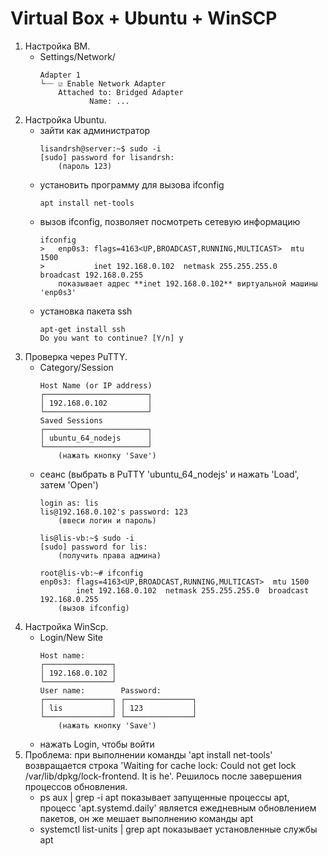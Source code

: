 # Virtual Box + Ubuntu + WinSCP

1. Настройка ВМ.
    - Settings/Network/
        ```
        Adapter 1
        └┈┈ ☑ Enable Network Adapter
            Attached to: Bridged Adapter
                   Name: ...
        ```
2. Настройка Ubuntu.
    - зайти как администратор
        ```
        lisandrsh@server:~$ sudo -i
        [sudo] password for lisandrsh: 
            (пароль 123)
        ```
    - установить программу для вызова ifconfig
        ```
        apt install net-tools
        ```
    - вызов ifconfig, позволяет посмотреть сетевую информацию
        ```
        ifconfig
        >   enp0s3: flags=4163<UP,BROADCAST,RUNNING,MULTICAST>  mtu 1500
        >           inet 192.168.0.102  netmask 255.255.255.0  broadcast 192.168.0.255
            показывает адрес **inet 192.168.0.102** виртуальной машины 'enp0s3'
        ```
    - установка пакета ssh
        ```
        apt-get install ssh
        Do you want to continue? [Y/n] y
        ```
3. Проверка через PuTTY.
    - Category/Session
        ```
        Host Name (or IP address)
        ┌───────────────────────┐
        │ 192.168.0.102         │
        └───────────────────────┘
        Saved Sessions
        ┌───────────────────────┐
        │ ubuntu_64_nodejs      │
        └───────────────────────┘
            (нажать кнопку 'Save')
        ```
    - сеанс (выбрать в PuTTY 'ubuntu_64_nodejs' и нажать 'Load', затем 'Open')
        ```
        login as: lis
        lis@192.168.0.102's password: 123
            (ввеси логин и пароль)

        lis@lis-vb:~$ sudo -i
        [sudo] password for lis:
            (получить права админа)

        root@lis-vb:~# ifconfig
        enp0s3: flags=4163<UP,BROADCAST,RUNNING,MULTICAST>  mtu 1500
                inet 192.168.0.102  netmask 255.255.255.0  broadcast 192.168.0.255
            (вызов ifconfig)
        ```
4. Настройка WinScp.
    - Login/New Site
        ```
        Host name:
        ┌───────────────┐
        │ 192.168.0.102 │
        └───────────────┘
        User name:        Password:
        ┌───────────────┐ ┌───────────────┐
        │ lis           │ │ 123           │
        └───────────────┘ └───────────────┘
            (нажать кнопку 'Save')
        ```
    - нажать Login, чтобы войти
5. Проблема: при выполнении команды 'apt install net-tools' возвращается строка 'Waiting for cache lock: Could not get lock /var/lib/dpkg/lock-frontend. It is he'. Решилось после завершения процессов обновления.
    - ps aux | grep -i apt
        показывает запущенные процессы apt, процесс 'apt.systemd.daily' является ежедневным обновлением пакетов, он же мешает выполнению команды apt
    - systemctl list-units | grep apt
        показывает установленные службы apt